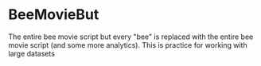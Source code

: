 # BeeMovieBut
The entire bee movie script but every "bee" is replaced with the entire bee movie script (and some more analytics).
This is practice for working with large datasets
